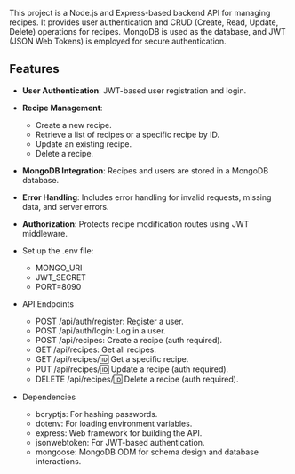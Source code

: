 This project is a Node.js and Express-based backend API for managing recipes. 
It provides user authentication and CRUD (Create, Read, Update, Delete) operations for recipes. 
MongoDB is used as the database, and JWT (JSON Web Tokens) is employed for secure authentication.

## Features

- **User Authentication**: JWT-based user registration and login.
- **Recipe Management**:
  - Create a new recipe.
  - Retrieve a list of recipes or a specific recipe by ID.
  - Update an existing recipe.
  - Delete a recipe.
- **MongoDB Integration**: Recipes and users are stored in a MongoDB database.
- **Error Handling**: Includes error handling for invalid requests, missing data, and server errors.
- **Authorization**: Protects recipe modification routes using JWT middleware.


- Set up the .env file:
  - MONGO_URI
  - JWT_SECRET
  - PORT=8090

- API Endpoints
  - POST /api/auth/register: Register a user.
  - POST /api/auth/login: Log in a user.
  - POST /api/recipes: Create a recipe (auth required).
  - GET /api/recipes: Get all recipes.
  - GET /api/recipes/:id: Get a specific recipe.
  - PUT /api/recipes/:id: Update a recipe (auth required).
  - DELETE /api/recipes/:id: Delete a recipe (auth required).

- Dependencies
  - bcryptjs: For hashing passwords.
  - dotenv: For loading environment variables.
  - express: Web framework for building the API.
  - jsonwebtoken: For JWT-based authentication.
  - mongoose: MongoDB ODM for schema design and database interactions.
